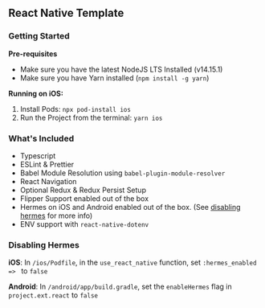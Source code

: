 ## React Native Template

### Getting Started

**Pre-requisites**

- Make sure you have the latest NodeJS LTS Installed (v14.15.1)
- Make sure you have Yarn installed (`npm install -g yarn`)

**Running on iOS:**

1. Install Pods: `npx pod-install ios`
2. Run the Project from the terminal: `yarn ios`

### What's Included

- Typescript
- ESLint & Prettier
- Babel Module Resolution using `babel-plugin-module-resolver`
- React Navigation
- Optional Redux & Redux Persist Setup
- Flipper Support enabled out of the box
- Hermes on iOS and Android enabled out of the box. (See [disabling hermes](#disabling-hermes) for more info)
- ENV support with `react-native-dotenv`

### Disabling Hermes

**iOS**: In `/ios/Podfile`, in the `use_react_native` function, set `:hermes_enabled => ` to `false`

**Android**: In `/android/app/build.gradle`, set the `enableHermes` flag in `project.ext.react` to `false`
